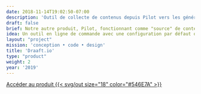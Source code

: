 ```yaml
---
date: 2018-11-14T19:02:50-07:00
description: 'Outil de collecte de contenus depuis Pilot vers les générateurs de sites statiques'
draft: false
brief: Notre autre produit, Pilot, fonctionnant comme "source" de contenus il était nécessaire de proposer aux développeurs des outils pour collecter et formater ces informations pour intégration vers des CMS et GSS
idea: Un outil en ligne de commande avec une configuration par défaut optimale. Ceci permet une prise en main rapide et efficace sans pour autant empêcher une customisation ultérieure
layout: "project"
mission: 'conception • code • design'
title: 'Draaft.io'
type: "product"
weight: 2
year: '2019'
---
```


<a href="https://draaft.io" class="button w-full flex items-center">
Accéder au produit
<span class="ml-2">{{< svg/out size="18" color="#546E7A" >}}</span>
</a>
